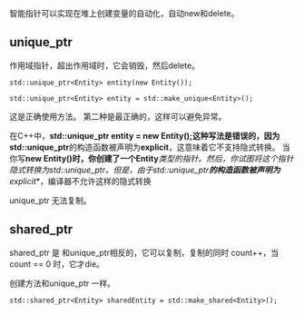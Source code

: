 智能指针可以实现在堆上创建变量的自动化，自动new和delete。
## unique_ptr
作用域指针，超出作用域时，它会销毁，然后delete。
```
std::unique_ptr<Entity> entity(new Entity());
 
std::unique_ptr<Entity> entity = std::make_unique<Entity>();
```
这是正确使用方法。 第二种是最正确的，这样可以避免异常。

在C++中，**std::unique_ptr<Entity> entity = new Entity();**这种写法是错误的，因为**std::unique_ptr**的构造函数被声明为**explicit**，这意味着它不支持隐式转换。
当你写**new Entity()**时，你创建了一个**Entity***类型的指针。然后，你试图将这个指针隐式转换为**std::unique_ptr<Entity>**。但是，由于**std::unique_ptr<Entity>**的构造函数被声明为**explicit**，编译器不允许这样的隐式转换

unique_ptr 无法复制。




## shared_ptr 
shared_ptr 是 和unique_ptr相反的，它可以复制，复制的同时 count++，当count == 0 时，它才die。

创建方法和unique_ptr 一样。
```
std::shared_ptr<Entity> sharedEntity = std::make_shared<Entity>();
```

